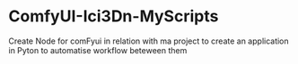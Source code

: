 # ComfyUI-Ici3Dn-MyScripts
Create Node for comFyui in relation with ma project to create an application in Pyton to automatise workflow beteween them

